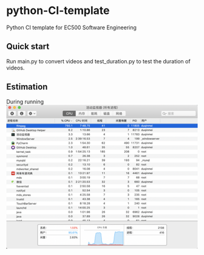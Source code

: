 # python-CI-template
Python CI template for EC500 Software Engineering
## Quick start
Run main.py to convert videos and test_duration.py to test the duration of videos.
## Estimation
During running  
![Image text](https://github.com/ec500-software-engineering/exercise-2-ffmpeg-duqinaerfa/blob/master/cpu.png)
